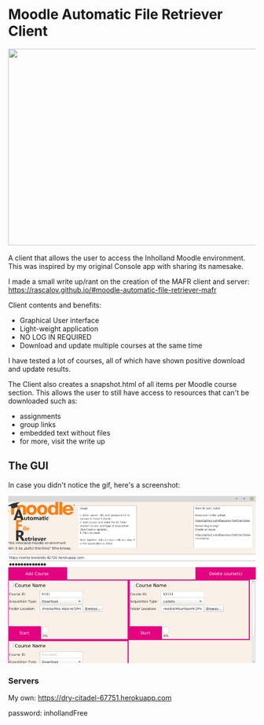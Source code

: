 # Moodle Automatic File Retriever Client
<img src="https://raw.githubusercontent.com/Rascalov/Rascalov.github.io/master/gif/DownloadUpdate.gif" width="600" height="400">


A client that allows the user to access the Inholland Moodle environment. This was inspired by my original Console app
with sharing its namesake.

I made a small write up/rant on the creation of the MAFR client and server:
https://rascalov.github.io/#moodle-automatic-file-retriever-mafr


Client contents and benefits:
* Graphical User interface
* Light-weight application
* NO LOG IN REQUIRED
* Download and update multiple courses at the same time

I have tested a lot of courses, all of which have shown positive download and update results.

The Client also creates a snapshot.html of all items per Moodle course section. 
This allows the user to still have access to resources that can't be downloaded such as:

* assignments
* group links
* embedded text without files
* for more, visit the write up



## The GUI
In case you didn't notice the gif, here's a screenshot:

<img src="https://raw.githubusercontent.com/Rascalov/Rascalov.github.io/master/images/ClientLayout.png">


### Servers
My own:
https://dry-citadel-67751.herokuapp.com

password: inhollandFree




